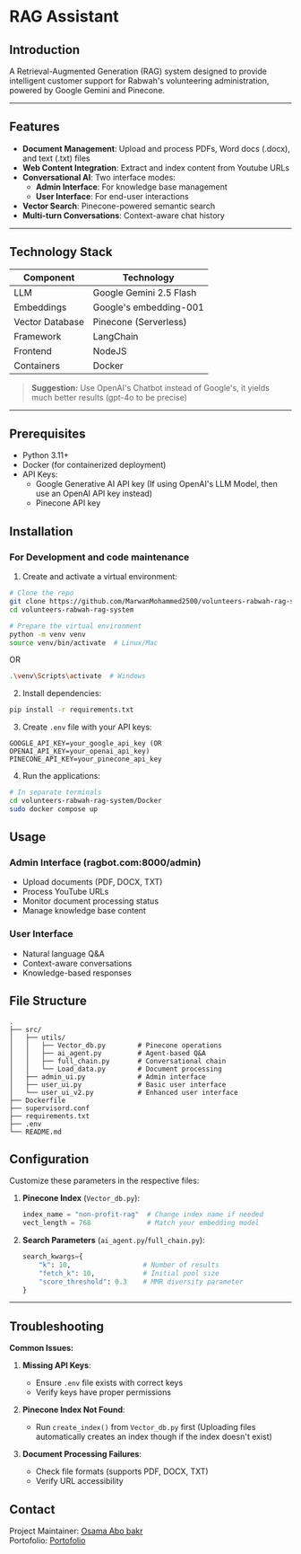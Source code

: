 # RAG Assistant

## Introduction
A Retrieval-Augmented Generation (RAG) system designed to provide intelligent customer support for Rabwah's volunteering administration, powered by Google Gemini and Pinecone.

---

## Features

- **Document Management**: Upload and process PDFs, Word docs (.docx), and text (.txt) files
- **Web Content Integration**: Extract and index content from Youtube URLs
- **Conversational AI**: Two interface modes:
  - **Admin Interface**: For knowledge base management
  - **User Interface**: For end-user interactions
- **Vector Search**: Pinecone-powered semantic search
- **Multi-turn Conversations**: Context-aware chat history
---

## Technology Stack

| Component          | Technology                          |
|--------------------|-------------------------------------|
| LLM                | Google Gemini 2.5 Flash             |
| Embeddings         | Google's embedding-001              |
| Vector Database    | Pinecone (Serverless)               |
| Framework          | LangChain                           |
| Frontend           | NodeJS                              |
| Containers         | Docker                              |

> **Suggestion:** Use OpenAI's Chatbot instead of Google's, it yields much better results (gpt-4o to be precise)

---

## Prerequisites
- Python 3.11+
- Docker (for containerized deployment)
- API Keys:
  - Google Generative AI API key (If using OpenAI's LLM Model, then use an OpenAI API key instead)
  - Pinecone API key

## Installation

### For Development and code maintenance

1. Create and activate a virtual environment:
```bash
# Clone the repo
git clone https://github.com/MarwanMohammed2500/volunteers-rabwah-rag-system.git
cd volunteers-rabwah-rag-system

# Prepare the virtual environment
python -m venv venv
source venv/bin/activate  # Linux/Mac
```
OR
```bash
.\venv\Scripts\activate  # Windows
```

2. Install dependencies:
```bash
pip install -r requirements.txt
```

3. Create `.env` file with your API keys:
```env
GOOGLE_API_KEY=your_google_api_key (OR OPENAI_API_KEY=your_openai_api_key)
PINECONE_API_KEY=your_pinecone_api_key
```

4. Run the applications:
```bash
# In separate terminals
cd volunteers-rabwah-rag-system/Docker
sudo docker compose up
```

## Usage

### Admin Interface (ragbot.com:8000/admin)
- Upload documents (PDF, DOCX, TXT)
- Process YouTube URLs
- Monitor document processing status
- Manage knowledge base content

### User Interface
- Natural language Q&A
- Context-aware conversations
- Knowledge-based responses

## File Structure

```
.
├── src/
│   ├── utils/
│   │   ├── Vector_db.py        # Pinecone operations
│   │   ├── ai_agent.py         # Agent-based Q&A
│   │   ├── full_chain.py       # Conversational chain
│   │   └── Load_data.py        # Document processing
│   ├── admin_ui.py             # Admin interface
│   ├── user_ui.py              # Basic user interface
│   └── user_ui_v2.py           # Enhanced user interface
├── Dockerfile
├── supervisord.conf
├── requirements.txt
├── .env
└── README.md

```

## Configuration

Customize these parameters in the respective files:

1. **Pinecone Index** (`Vector_db.py`):
   ```python
   index_name = "non-profit-rag"  # Change index name if needed
   vect_length = 768              # Match your embedding model
   ```

2. **Search Parameters** (`ai_agent.py`/`full_chain.py`):
   ```python
   search_kwargs={
       "k": 10,                  # Number of results
       "fetch_k": 10,            # Initial pool size
       "score_threshold": 0.3    # MMR diversity parameter
   }
   ```

---

## Troubleshooting

**Common Issues:**

1. **Missing API Keys**:
   - Ensure `.env` file exists with correct keys
   - Verify keys have proper permissions

2. **Pinecone Index Not Found**:
   - Run `create_index()` from `Vector_db.py` first (Uploading files automatically creates an index though if the index doesn't exist)

3. **Document Processing Failures**:
   - Check file formats (supports PDF, DOCX, TXT)
   - Verify URL accessibility

## Contact
Project Maintainer: [Osama Abo bakr](mailto:osamaoabobakr12@gmail.com)  
Portofolio: [Portofolio](https://osama-abo-bakr.vercel.app/)